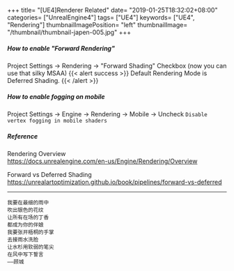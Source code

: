 +++
title= "[UE4]Renderer Related"
date= "2019-01-25T18:32:02+08:00"
categories= ["UnrealEngine4"]
tags= ["UE4"]
keywords= ["UE4", "Rendering"]
thumbnailImagePosition= "left"
thumbnailImage= "/thumbnail/thumbnail-japen-005.jpg"
+++

##### How to enable "Forward Rendering"

<!--more-->

Project Settings -> Rendering -> "Forward Shading" Checkbox (now you can use that silky MSAA)
{{< alert success >}}
Default Rendering Mode is Deferred Shading.
{{< /alert >}}

##### How to enable fogging on mobile

Project Settings -> Engine -> Rendering -> Mobile -> Uncheck `Disable vertex fogging in mobile shaders`

##### Reference

Rendering Overview  
https://docs.unrealengine.com/en-us/Engine/Rendering/Overview

Forward vs Deferred Shading  
https://unrealartoptimization.github.io/book/pipelines/forward-vs-deferred


***
`我要在最细的雨中`  
`吹出银色的花纹`  
`让所有在场的丁香`  
`都成为你的伴娘`  
`我要张开梧桐的手掌`  
`去接雨水洗脸`  
`让水杉用软弱的笔尖`  
`在风中写下誓言`  
`——顾城`
